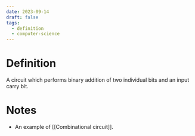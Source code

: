 ```yaml
---
date: 2023-09-14
draft: false
tags:
  - definition
  - computer-science
---
```

# Definition

A circuit which performs binary addition of two individual bits and an input carry bit.

# Notes

- An example of [[Combinational circuit]].